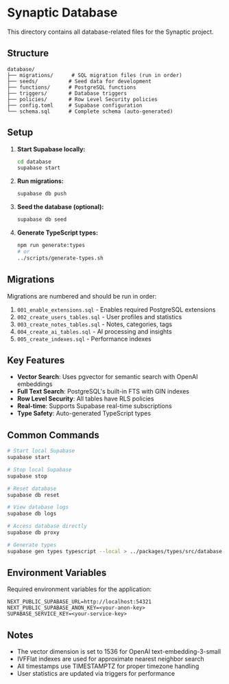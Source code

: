 # Synaptic Database

This directory contains all database-related files for the Synaptic project.

## Structure

```
database/
├── migrations/      # SQL migration files (run in order)
├── seeds/          # Seed data for development
├── functions/      # PostgreSQL functions
├── triggers/       # Database triggers
├── policies/       # Row Level Security policies
├── config.toml     # Supabase configuration
└── schema.sql      # Complete schema (auto-generated)
```

## Setup

1. **Start Supabase locally:**
   ```bash
   cd database
   supabase start
   ```

2. **Run migrations:**
   ```bash
   supabase db push
   ```

3. **Seed the database (optional):**
   ```bash
   supabase db seed
   ```

4. **Generate TypeScript types:**
   ```bash
   npm run generate:types
   # or
   ../scripts/generate-types.sh
   ```

## Migrations

Migrations are numbered and should be run in order:

1. `001_enable_extensions.sql` - Enables required PostgreSQL extensions
2. `002_create_users_tables.sql` - User profiles and statistics
3. `003_create_notes_tables.sql` - Notes, categories, tags
4. `004_create_ai_tables.sql` - AI processing and insights
5. `005_create_indexes.sql` - Performance indexes

## Key Features

- **Vector Search**: Uses pgvector for semantic search with OpenAI embeddings
- **Full Text Search**: PostgreSQL's built-in FTS with GIN indexes
- **Row Level Security**: All tables have RLS policies
- **Real-time**: Supports Supabase real-time subscriptions
- **Type Safety**: Auto-generated TypeScript types

## Common Commands

```bash
# Start local Supabase
supabase start

# Stop local Supabase
supabase stop

# Reset database
supabase db reset

# View database logs
supabase db logs

# Access database directly
supabase db proxy

# Generate types
supabase gen types typescript --local > ../packages/types/src/database.types.ts
```

## Environment Variables

Required environment variables for the application:

```env
NEXT_PUBLIC_SUPABASE_URL=http://localhost:54321
NEXT_PUBLIC_SUPABASE_ANON_KEY=<your-anon-key>
SUPABASE_SERVICE_KEY=<your-service-key>
```

## Notes

- The vector dimension is set to 1536 for OpenAI text-embedding-3-small
- IVFFlat indexes are used for approximate nearest neighbor search
- All timestamps use TIMESTAMPTZ for proper timezone handling
- User statistics are updated via triggers for performance